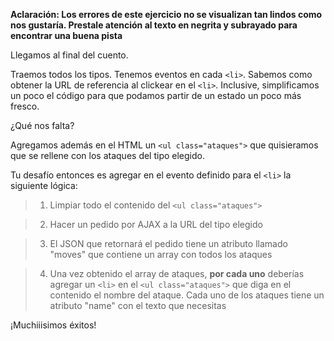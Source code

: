 **Aclaración: Los errores de este ejercicio no se visualizan tan lindos como nos gustaría. Prestale atención al texto en negrita y subrayado para encontrar una buena pista**

Llegamos al final del cuento.

Traemos todos los tipos. Tenemos eventos en cada `<li>`. Sabemos como obtener la URL de referencia al clickear en el `<li>`. Inclusive, simplificamos un poco el código para que podamos partir de un estado un poco más fresco.

¿Qué nos falta?

Agregamos además en el HTML un `<ul class="ataques">` que quisieramos que se rellene con los ataques del tipo elegido.

Tu desafío entonces es agregar en el evento definido para el `<li>` la siguiente lógica:

> 1. Limpiar todo el contenido del `<ul class="ataques">`

> 2. Hacer un pedido por AJAX a la URL del tipo elegido

> 3. El JSON que retornará el pedido tiene un atributo llamado "moves" que contiene un array con todos los ataques

> 4. Una vez obtenido el array de ataques, **por cada uno** deberías agregar un `<li>` en el `<ul class="ataques">` que diga en el contenido el nombre del ataque. Cada uno de los ataques tiene un atributo "name" con el texto que necesitas

¡Muchiiisimos éxitos!